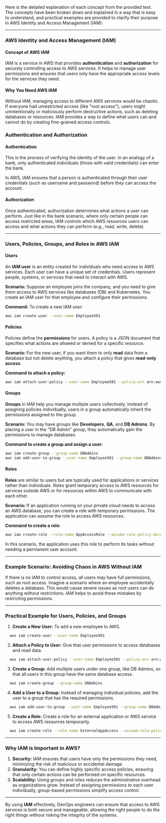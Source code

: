 Here is the detailed explanation of each concept from the provided text. The concepts have been broken down and explained in a way that is easy to understand, and practical examples are provided to clarify their purpose in AWS Identity and Access Management (IAM):

---

### AWS Identity and Access Management (IAM)

#### Concept of AWS IAM
IAM is a service in AWS that provides **authentication** and **authorization** for securely controlling access to AWS services. It helps to manage user permissions and ensures that users only have the appropriate access levels for the services they need.

#### Why You Need AWS IAM
Without IAM, managing access to different AWS services would be chaotic. If everyone had unrestricted access (like "root access"), users might unintentionally or maliciously perform destructive actions, such as deleting databases or resources. IAM provides a way to define what users can and cannot do by creating fine-grained access controls.

### Authentication and Authorization

#### Authentication
This is the process of verifying the identity of the user. In an analogy of a bank, only authenticated individuals (those with valid credentials) can enter the bank.

In AWS, IAM ensures that a person is authenticated through their user credentials (such as username and password) before they can access the account.

#### Authorization
Once authenticated, authorization determines what actions a user can perform. Just like in the bank scenario, where only certain people can access restricted areas, IAM controls which AWS resources users can access and what actions they can perform (e.g., read, write, delete).

---

### Users, Policies, Groups, and Roles in AWS IAM

#### Users
An **IAM user** is an entity created for individuals who need access to AWS services. Each user can have a unique set of credentials. Users represent people, systems, or services that need to interact with AWS.

**Scenario:**
Suppose an employee joins the company, and you need to give them access to AWS services like databases (DB) and Kubernetes. You create an IAM user for that employee and configure their permissions.

**Command:**
To create a new IAM user:
```bash
aws iam create-user --user-name Employee501
```

#### Policies
Policies define the **permissions** for users. A policy is a JSON document that specifies what actions are allowed or denied for a specific resource.

**Scenario:**
For the new user, if you want them to only **read** data from a database but not delete anything, you attach a policy that gives **read-only access**.

**Command to attach a policy:**
```bash
aws iam attach-user-policy --user-name Employee501 --policy-arn arn:aws:iam::aws:policy/AmazonRDSReadOnlyAccess
```

#### Groups
**Groups** in IAM help you manage multiple users collectively. Instead of assigning policies individually, users in a group automatically inherit the permissions assigned to the group.

**Scenario:**
You may have groups like **Developers**, **QA**, and **DB Admins**. By placing a user in the "DB Admin" group, they automatically gain the permissions to manage databases.

**Command to create a group and assign a user:**
```bash
aws iam create-group --group-name DBAdmins
aws iam add-user-to-group --user-name Employee501 --group-name DBAdmins
```

#### Roles
**Roles** are similar to users but are typically used for applications or services rather than individuals. Roles grant temporary access to AWS resources for services outside AWS or for resources within AWS to communicate with each other.

**Scenario:**
If an application running on your private cloud needs to access an AWS database, you can create a role with temporary permissions. The application can assume the role to access AWS resources.

**Command to create a role:**
```bash
aws iam create-role --role-name AppAccessRole --assume-role-policy-document file://trust-policy.json
```
In this scenario, the application uses this role to perform its tasks without needing a permanent user account.

---

### Example Scenario: Avoiding Chaos in AWS Without IAM
If there is no IAM to control access, all users may have full permissions, such as root access. Imagine a scenario where an employee accidentally deletes a database. This would cause severe issues as root users can do anything without restrictions. IAM helps to avoid these mistakes by restricting permissions.

---

### Practical Example for Users, Policies, and Groups

1. **Create a New User:**
   To add a new employee to AWS.
 ```bash
   aws iam create-user --user-name Employee501
 ```

2. **Attach a Policy to User:**
   Give that user permissions to access databases and read data.
 ```bash
   aws iam attach-user-policy --user-name Employee501 --policy-arn arn:aws:iam::aws:policy/AmazonRDSReadOnlyAccess
 ```

3. **Create a Group:**
   Add multiple users under one group, like DB Admins, so that all users in this group have the same database access.
 ```bash
   aws iam create-group --group-name DBAdmins
 ```

4. **Add a User to a Group:**
   Instead of managing individual policies, add the user to a group that has the required permissions.
 ```bash
   aws iam add-user-to-group --user-name Employee501 --group-name DBAdmins
 ```

5. **Create a Role:**
   Create a role for an external application or AWS service to access AWS resources temporarily.
 ```bash
   aws iam create-role --role-name ExternalAppAccess --assume-role-policy-document file://trust-policy.json
 ```

---

### Why IAM is Important in AWS?
1. **Security:** IAM ensures that users have only the permissions they need, minimizing the risk of malicious or accidental damage.
2. **Granularity:** You can define highly specific access policies, ensuring that only certain actions can be performed on specific resources.
3. **Scalability:** Using groups and roles reduces the administrative overhead as organizations grow. Instead of assigning permissions to each user individually, group-based permissions simplify access control.

---

By using **IAM** effectively, DevOps engineers can ensure that access to AWS services is both secure and manageable, allowing the right people to do the right things without risking the integrity of the systems.